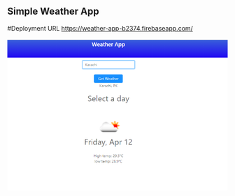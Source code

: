 ## Simple Weather App

#Deployment URL https://weather-app-b2374.firebaseapp.com/

![picture](screenshot.png)

